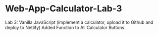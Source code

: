 # Web-App-Calculator-Lab-3
Lab 3: Vanilla JavaScript (implement a calculator, upload it to Github and deploy to Netlify)
Added Function to All Calculator Buttons
